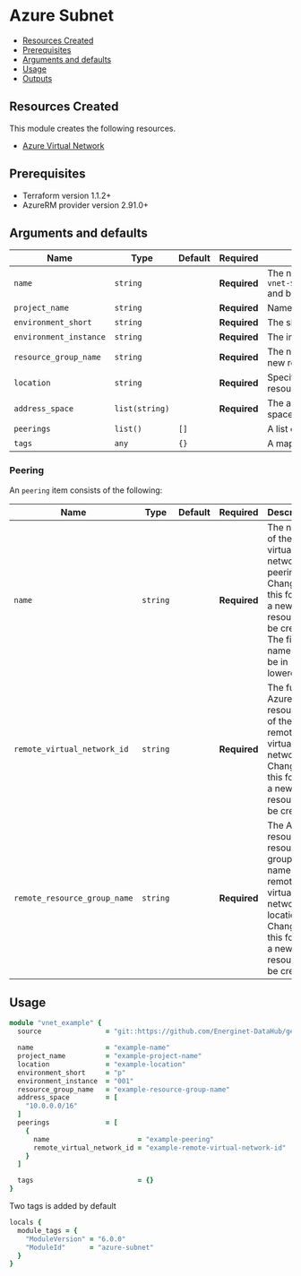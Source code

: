 # Azure Subnet

- [Resources Created](#resources-created)
- [Prerequisites](#prerequisites)
- [Arguments and defaults](#arguments-and-defaults)
- [Usage](#usage)
- [Outputs](#outputs)

## Resources Created

This module creates the following resources.

- [Azure Virtual Network](https://registry.terraform.io/providers/hashicorp/azurerm/latest/docs/resources/virtual_network)

## Prerequisites

- Terraform version 1.1.2+
- AzureRM provider version 2.91.0+

## Arguments and defaults

| Name | Type | Default | Required | Description |
|-|-|-|-|-|
| `name` | `string` | | **Required** | The name of the virtual network. Changing this forces a new resource to be created. `vnet-${var.name}-${var.project_name}-${var.environment_short}-${var.environment_instance}` and be in lowercase. |
| `project_name` | `string` | | **Required** | Name of the project this infrastructure is a part of. |
| `environment_short` | `string` | | **Required** | The short value name of your environment. |
| `environment_instance` | `string` | | **Required** |  The instance number of your environment. |
| `resource_group_name` | `string` | | **Required** | The name of the Resource Group in which the Subnet should be exist. Changing this forces a new resource to be created. |
| `location` | `string` | | **Required** | Specifies the supported Azure location where the resource exists. Changing this forces a new resource to be created. |
| `address_space` | `list(string)` | | **Required** | The address space that is used the virtual network. You can supply more than one address space. |
| `peerings` | `list()` | `[]` | |  A list of objects describing the virtual network peerings. See [Peering](#peering). |
| `tags` | `any` | `{}` | | A mapping of tags to assign to the resource. |

### Peering

An `peering` item consists of the following:

| Name | Type | Default | Required | Description |
|-|-|-|-|-|
| `name` | `string` | | **Required** | The name of the virtual network peering. Changing this forces a new resource to be created. The final name will be in lowercase |
| `remote_virtual_network_id` | `string` | | **Required** | The full Azure resource ID of the remote virtual network. Changing this forces a new resource to be created. |
| `remote_resource_group_name` | `string` | | **Required** | The Azure resource resource group name of the remote virtual networks location. Changing this forces a new resource to be created. |

## Usage

```ruby
module "vnet_example" {
  source                = "git::https://github.com/Energinet-DataHub/geh-terraform-modules.git//azure/vnet?ref=6.0.0"

  name                  = "example-name"
  project_name          = "example-project-name"
  location              = "example-location"
  environment_short     = "p"
  environment_instance  = "001"
  resource_group_name   = "example-resource-group-name"
  address_space         = [
    "10.0.0.0/16"
  ]
  peerings              = [
    {
      name                      = "example-peering"
      remote_virtual_network_id = "example-remote-virtual-network-id"
    }
  ]

  tags                          = {}
}
```

Two tags is added by default

```ruby
locals {
  module_tags = {
    "ModuleVersion" = "6.0.0"
    "ModuleId"      = "azure-subnet"
  }
}
```
